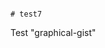                                                                                                                                                                                                                                                                                                                                                                                                                                                                                                                                                                                                  # test7
Test "graphical-gist"